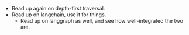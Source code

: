 - Read up again on depth-first traversal.
- Read up on langchain, use it for things.
     - Read up on langgraph as well, and see how well-integrated the two are.
